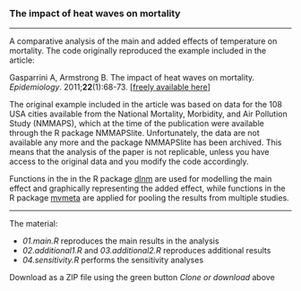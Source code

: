 ### The impact of heat waves on mortality

------------------------------------------------------------------------

A comparative analysis of the main and added effects of temperature on mortality. The code originally reproduced the example included in the article:

Gasparrini A, Armstrong B. The impact of heat waves on mortality. *Epidemiology*. 2011;**22**(1):68-73. [[freely available here](http://www.ag-myresearch.com/2011_gasparrini_epidem.html)]

The original example included in the article was based on data for the 108 USA cities available from the National Mortality, Morbidity, and Air Pollution Study (NMMAPS), which at the time of the publication were available through the R package NMMAPSlite. Unfortunately, the data are not available any more and the package NMMAPSlite has been archived. This means that the analysis of the paper is not replicable, unless you have access to the original data and you modify the code accordingly.

Functions in the in the R package [dlnm](https://github.com/gasparrini/dlnm) are used for modelling the main effect and graphically representing the added effect, while functions in the R package [mvmeta](https://github.com/gasparrini/mvmeta) are applied for pooling the results from multiple studies.

------------------------------------------------------------------------

The material:

-   *01.main.R* reproduces the main results in the analysis
-   *02.additional1.R* and *03.additional2.R* reproduces additional results
-   *04.sensitivity.R* performs the sensitivity analyses

Download as a ZIP file using the green button *Clone or download* above
